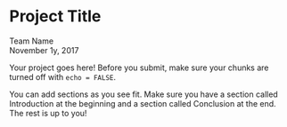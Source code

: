 # Project Title
Team Name  
November 1y, 2017  

Your project goes here! Before you submit, make sure your chunks are turned off with `echo = FALSE`. 

You can add sections as you see fit. Make sure you have a section called Introduction at the beginning and a section called Conclusion at the end. The rest is up to you!
